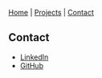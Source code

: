 [Home](index.markdown) | [Projects](projects.markdown) | [Contact](contact.markdown)

## Contact

- [LinkedIn](https://ca.linkedin.com/in/hannah-quintos-572a99210)
- [GitHub](https://github.com/hannahquintos)
